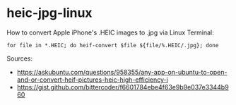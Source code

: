 # heic-jpg-linux

How to convert Apple iPhone's .HEIC images to .jpg via Linux Terminal:

```
for file in *.HEIC; do heif-convert $file ${file/%.HEIC/.jpg}; done
```

Sources:
- https://askubuntu.com/questions/958355/any-app-on-ubuntu-to-open-and-or-convert-heif-pictures-heic-high-efficiency-i
- https://gist.github.com/bittercoder/f6601784ebe4f63e9b9e037e3344b960
